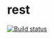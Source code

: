 # rest
[![Build status](https://ci.appveyor.com/api/projects/status/6jfbo1r2vdwc5au7?svg=true)](https://ci.appveyor.com/project/AnnaAndreeva92/rest)
